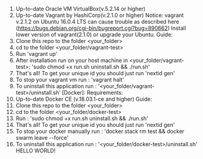 [Vagrant]:
Requirements:
1) Up-to-date Oracle VM VirtualBox(v.5.2.14 or higher)
2) Up-to-date Vagrant by HashiCorp(v.2.1.0 or higher)
Notice: vagrant v.2.1.2 on Ubuntu 16.0.4 LTS can cause trouble as described here
(https://bugs.debian.org/cgi-bin/bugreport.cgi?bug=890662) Install lower version
of vagrant(2.1.0) or upgrade your Ubuntu.
Guide:
1) Clone this repo to the folder <your_folder>
2) cd to the folder <your_folder/vagrant-test>
3) Run 'vagrant up'
4) After installation run on your host machine in <your_folder/vagrant-test>:
'sudo chmod +x run.sh uninstall.sh && ./run.sh'
5) That's all! To get your unique id you should just run 'nextid gen'
6) To stop your vagrant vm run : 'vagrant halt'
7) To uninstall this application run : '<your_folder/vagrant-test>/uninstall.sh'
[Docker]:
Requirements:
1) Up-to-date Docker CE (v.18.03.1-ce and higher)
Guide:
1) Clone this repo to the folder <your_folder>
2) cd to the folder <your_folder/docker-test>
4) Run : 'sudo chmod +x run.sh uninstall.sh && ./run.sh'
5) That's all! To get your unique id you should just run 'nextid gen'
6) To stop your docker manually run : 'docker stack rm test && docker swarm leave --force'
7) To uninstall this application run : '<your_folder/docker-test>/uninstall.sh'
HELLO WORLD!
